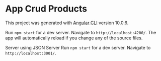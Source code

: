 # App Crud Products

This project was generated with [Angular CLI](https://github.com/angular/angular-cli) version 10.0.6.

Run `npm start` for a dev server. Navigate to `http://localhost:4200/`. The app will automatically reload if you change any of the source files.

Server using JSON Server Run `npm start` for a dev server. Navigate to `http://localhost:3001/`. 
